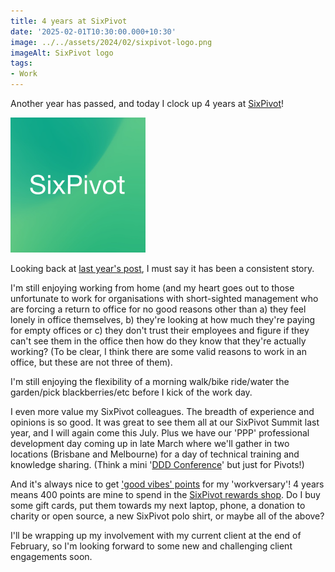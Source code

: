 ```yaml
---
title: 4 years at SixPivot
date: '2025-02-01T10:30:00.000+10:30'
image: ../../assets/2024/02/sixpivot-logo.png
imageAlt: SixPivot logo
tags:
- Work
---
```


Another year has passed, and today I clock up 4 years at [SixPivot](https://www.sixpivot.com.au)!

![SixPivot logo](../../assets/2024/02/sixpivot-logo.png)

Looking back at [last year's post](/2024/02/three-years-sixpivot.html), I must say it has been a consistent story.

I'm still enjoying working from home (and my heart goes out to those unfortunate to work for organisations with short-sighted management who are forcing a return to office for no good reasons other than a) they feel lonely in office themselves, b) they're looking at how much they're paying for empty offices or c) they don't trust their employees and figure if they can't see them in the office then how do they know that they're actually working? (To be clear, I think there are some valid reasons to work in an office, but these are not three of them).

I'm still enjoying the flexibility of a morning walk/bike ride/water the garden/pick blackberries/etc before I kick of the work day.

I even more value my SixPivot colleagues. The breadth of experience and opinions is so good. It was great to see them all at our SixPivot Summit last year, and I will again come this July. Plus we have our 'PPP' professional development day coming up in late March where we'll gather in two locations (Brisbane and Melbourne) for a day of technical training and knowledge sharing. (Think a mini '[DDD Conference](https://dddadelaide.com/)' but just for Pivots!)

And it's always nice to get ['good vibes' points](https://handbook.sixpivot.com.au/perks-and-benefits/benefits#perks) for my 'workversary'! 4 years means 400 points are mine to spend in the [SixPivot rewards shop](https://handbook.sixpivot.com.au/perks-and-benefits/rewards-shop). Do I buy some gift cards, put them towards my next laptop, phone, a donation to charity or open source, a new SixPivot polo shirt, or maybe all of the above?

I'll be wrapping up my involvement with my current client at the end of February, so I'm looking forward to some new and challenging client engagements soon.

